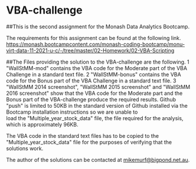 # VBA-challenge

##This is the second assignment for the Monash Data Analytics Bootcamp.

The requirements for this assignment can be found at the following link.
https://monash.bootcampcontent.com/monash-coding-bootcamp/monu-virt-data-11-2021-u-c/-/tree/master/02-Homework/02-VBA-Scripting

##The Files providing the solution to the VBA-challenge are the following.
1   "WallStMM-mod"    contains the VBA code for the Moderate part of the VBA Challenge in a standard text file.
2   "WallStMM-bonus"  contains the VBA code for the Bonus part of the VBA Challenge  in a standard text file.
3   "WallStMM 2014 screenshot", "WallStMM 2015 screenshot" and "WallStMM 2016 screenshot" show that the VBA code for the Moderate part and
    the Bonus part of the VBA-challenge produce the required results.
Github "push" is limited to 50KB in the standard version of Github installed via the Bootcamp installation instructions so we are unable to  
load the "Multiple_year_stock_data" file, the file required for the analysis, which is approximately 96KB.

The VBA code in the standard text files has to be copied to the "Multiple_year_stock_data" file for the purposes of verifying that the solutions work.

The author of the solutions can be contacted at mikemurf@bigpond.net.au.

